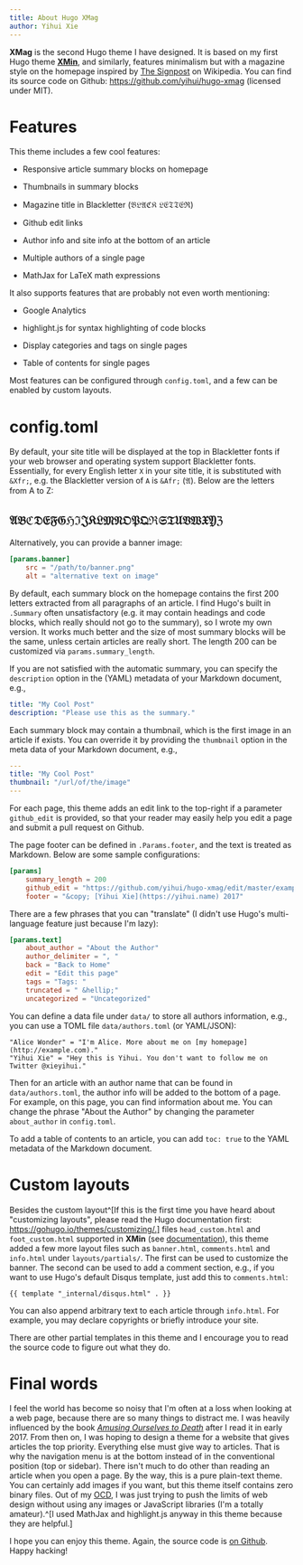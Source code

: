 ```yaml
---
title: About Hugo XMag
author: Yihui Xie
---
```


**XMag** is the second Hugo theme I have designed. It is based on my first Hugo theme [**XMin**](https://github.com/yihui/hugo-xmin), and similarly, features minimalism but with a magazine style on the homepage inspired by [The Signpost](https://en.wikipedia.org/wiki/Wikipedia:Wikipedia_Signpost) on Wikipedia. You can find its source code on Github: https://github.com/yihui/hugo-xmag (licensed under MIT).

# Features

This theme includes a few cool features:

- Responsive article summary blocks on homepage

- Thumbnails in summary blocks

- Magazine title in Blackletter (&Bfr;&Lfr;&Afr;&Cfr;&Kfr; &Lfr;&Efr;&Tfr;&Tfr;&Efr;&Rfr;)

- Github edit links

- Author info and site info at the bottom of an article

- Multiple authors of a single page

- MathJax for LaTeX math expressions

It also supports features that are probably not even worth mentioning:

- Google Analytics

- highlight.js for syntax highlighting of code blocks

- Display categories and tags on single pages

- Table of contents for single pages

Most features can be configured through `config.toml`, and a few can be enabled by custom layouts.

# config.toml

By default, your site title will be displayed at the top in Blackletter fonts if your web browser and operating system support Blackletter fonts. Essentially, for every English letter `X` in your site title, it is substituted with `&Xfr;`, e.g. the Blackletter version of `A` is `&Afr;` (&Afr;). Below are the letters from A to Z:

## &Afr;&Bfr;&Cfr;&Dfr;&Efr;&Ffr;&Gfr;&Hfr;&Ifr;&Jfr;&Kfr;&Lfr;&Mfr;&Nfr;&Ofr;&Pfr;&Qfr;&Rfr;&Sfr;&Tfr;&Ufr;&Vfr;&Wfr;&Xfr;&Yfr;&Zfr;

Alternatively, you can provide a banner image:

```toml
[params.banner]
    src = "/path/to/banner.png"
    alt = "alternative text on image"
```

By default, each summary block on the homepage contains the first 200 letters extracted from all paragraphs of an article. I find Hugo's built in `.Summary` often unsatisfactory (e.g. it may contain headings and code blocks, which really should not go to the summary), so I wrote my own version. It works much better and the size of most summary blocks will be the same, unless certain articles are really short. The length 200 can be customized via `params.summary_length`.

If you are not satisfied with the automatic summary, you can specify the `description` option in the (YAML) metadata of your Markdown document, e.g.,

```yaml
title: "My Cool Post"
description: "Please use this as the summary."
```

Each summary block may contain a thumbnail, which is the first image in an article if exists. You can override it by providing the `thumbnail` option in the meta data of your Markdown document, e.g.,

```yaml
---
title: "My Cool Post"
thumbnail: "/url/of/the/image"
---
```

For each page, this theme adds an edit link to the top-right if a parameter `github_edit` is provided, so that your reader may easily help you edit a page and submit a pull request on Github.

The page footer can be defined in `.Params.footer`, and the text is treated as Markdown. Below are some sample configurations:

```toml
[params]
    summary_length = 200
    github_edit = "https://github.com/yihui/hugo-xmag/edit/master/exampleSite/content/"
    footer = "&copy; [Yihui Xie](https://yihui.name) 2017"
```

There are a few phrases that you can "translate" (I didn't use Hugo's multi-language feature just because I'm lazy):

```toml
[params.text]
    about_author = "About the Author"
    author_delimiter = ", "
    back = "Back to Home"
    edit = "Edit this page"
    tags = "Tags: "
    truncated = " &hellip;"
    uncategorized = "Uncategorized"
```

You can define a data file under `data/` to store all authors information, e.g., you can use a TOML file `data/authors.toml` (or YAML/JSON):

```
"Alice Wonder" = "I'm Alice. More about me on [my homepage](http://example.com)."
"Yihui Xie" = "Hey this is Yihui. You don't want to follow me on Twitter @xieyihui."
```

Then for an article with an author name that can be found in `data/authors.toml`, the author info will be added to the bottom of a page. For example, on this page, you can find information about me. You can change the phrase "About the Author" by changing the parameter `about_author` in `config.toml`.

To add a table of contents to an article, you can add `toc: true` to the YAML metadata of the Markdown document.

# Custom layouts

Besides the custom layout^[If this is the first time you have heard about "customizing layouts", please read the Hugo documentation first: https://gohugo.io/themes/customizing/.] files `head_custom.html` and `foot_custom.html` supported in **XMin** (see [documentation](https://xmin.yihui.name/about/)), this theme added a few more layout files such as `banner.html`, `comments.html` and `info.html` under `layouts/partials/`. The first can be used to customize the banner. The second can be used to add a comment section, e.g., if you want to use Hugo's default Disqus template, just add this to `comments.html`:

```
{{ template "_internal/disqus.html" . }}
```

You can also append arbitrary text to each article through `info.html`. For example, you may declare copyrights or briefly introduce your site.

There are other partial templates in this theme and I encourage you to read the source code to figure out what they do.

# Final words

I feel the world has become so noisy that I'm often at a loss when looking at a web page, because there are so many things to distract me. I was heavily influenced by the book [_Amusing Ourselves to Death_](https://en.wikipedia.org/wiki/Amusing_Ourselves_to_Death) after I read it in early 2017. From then on, I was hoping to design a theme for a website that gives articles the top priority. Everything else must give way to articles. That is why the navigation menu is at the bottom instead of in the conventional position (top or sidebar). There isn't much to do other than reading an article when you open a page. By the way, this is a pure plain-text theme. You can certainly add images if you want, but this theme itself contains zero binary files. Out of my [OCD](https://en.wikipedia.org/wiki/Obsessive%E2%80%93compulsive_disorder), I was just trying to push the limits of web design without using any images or JavaScript libraries (I'm a totally amateur).^[I used MathJax and highlight.js anyway in this theme because they are helpful.]

I hope you can enjoy this theme. Again, the source code is [on Github](https://github.com/yihui/hugo-xmag). Happy hacking!
